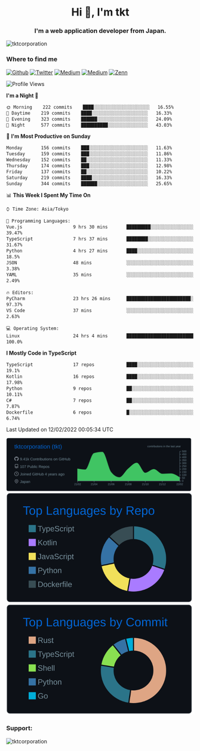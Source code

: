 <h1 align="center">Hi 👋, I'm tkt</h1>
<h3 align="center">I'm a web application developer from Japan.</h3>

<p align="left"> <img src="https://komarev.com/ghpvc/?username=tktcorporation&label=Profile%20views&color=0e75b6&style=flat" alt="tktcorporation" /> </p>

<h3>Where to find me</h3>
<p>
<a href="https://github.com/tktcorporation" target="_blank"><img alt="Github" src="https://img.shields.io/badge/GitHub-%2312100E.svg?&style=for-the-badge&logo=Github&logoColor=white" /></a>
<a href="https://twitter.com/tktcorporation" target="_blank"><img alt="Twitter" src="https://img.shields.io/badge/twitter-%231DA1F2.svg?&style=for-the-badge&logo=twitter&logoColor=white" /></a>
<a href="https://www.linkedin.com/in/tktcorporation" target="_blank"><img alt="Medium" src="https://img.shields.io/badge/linkdin-0a66c2.svg?&style=for-the-badge&logo=linkedin&logoColor=white" /></a>
<a href="https://qiita.com/tktcorporation" target="_blank"><img alt="Medium" src="https://img.shields.io/badge/qiita-55C500.svg?&style=for-the-badge&logo=qiita&logoColor=white" /></a>
<a href="https://zenn.dev/tktcorporation" target="_blank"><img alt="Zenn" src="https://img.shields.io/badge/Zenn-3EA8FF.svg?&style=for-the-badge&logo=Zenn&logoColor=white" /></a>
</p>
  
<!--START_SECTION:waka-->
![Profile Views](http://img.shields.io/badge/Profile%20Views-3-blue)

**I'm a Night 🦉** 

```text
🌞 Morning    222 commits    ████░░░░░░░░░░░░░░░░░░░░░   16.55% 
🌆 Daytime    219 commits    ████░░░░░░░░░░░░░░░░░░░░░   16.33% 
🌃 Evening    323 commits    ██████░░░░░░░░░░░░░░░░░░░   24.09% 
🌙 Night      577 commits    ██████████░░░░░░░░░░░░░░░   43.03%

```
📅 **I'm Most Productive on Sunday** 

```text
Monday       156 commits    ███░░░░░░░░░░░░░░░░░░░░░░   11.63% 
Tuesday      159 commits    ███░░░░░░░░░░░░░░░░░░░░░░   11.86% 
Wednesday    152 commits    ██░░░░░░░░░░░░░░░░░░░░░░░   11.33% 
Thursday     174 commits    ███░░░░░░░░░░░░░░░░░░░░░░   12.98% 
Friday       137 commits    ██░░░░░░░░░░░░░░░░░░░░░░░   10.22% 
Saturday     219 commits    ████░░░░░░░░░░░░░░░░░░░░░   16.33% 
Sunday       344 commits    ██████░░░░░░░░░░░░░░░░░░░   25.65%

```


📊 **This Week I Spent My Time On** 

```text
⌚︎ Time Zone: Asia/Tokyo

💬 Programming Languages: 
Vue.js                   9 hrs 30 mins       █████████░░░░░░░░░░░░░░░░   39.47% 
TypeScript               7 hrs 37 mins       ████████░░░░░░░░░░░░░░░░░   31.67% 
Python                   4 hrs 27 mins       ████░░░░░░░░░░░░░░░░░░░░░   18.5% 
JSON                     48 mins             ░░░░░░░░░░░░░░░░░░░░░░░░░   3.38% 
YAML                     35 mins             ░░░░░░░░░░░░░░░░░░░░░░░░░   2.49%

🔥 Editors: 
PyCharm                  23 hrs 26 mins      ████████████████████████░   97.37% 
VS Code                  37 mins             ░░░░░░░░░░░░░░░░░░░░░░░░░   2.63%

💻 Operating System: 
Linux                    24 hrs 4 mins       █████████████████████████   100.0%

```

**I Mostly Code in TypeScript** 

```text
TypeScript               17 repos            ████░░░░░░░░░░░░░░░░░░░░░   19.1% 
Kotlin                   16 repos            ████░░░░░░░░░░░░░░░░░░░░░   17.98% 
Python                   9 repos             ██░░░░░░░░░░░░░░░░░░░░░░░   10.11% 
C#                       7 repos             ██░░░░░░░░░░░░░░░░░░░░░░░   7.87% 
Dockerfile               6 repos             █░░░░░░░░░░░░░░░░░░░░░░░░   6.74%

```



 Last Updated on 12/02/2022 00:05:34 UTC
<!--END_SECTION:waka-->

[![](https://raw.githubusercontent.com/tktcorporation/tktcorporation/master/profile-summary-card-output/github_dark/0-profile-details.svg)](https://github.com/vn7n24fzkq/github-profile-summary-cards)
[![](https://raw.githubusercontent.com/tktcorporation/tktcorporation/master/profile-summary-card-output/github_dark/1-repos-per-language.svg)](https://github.com/vn7n24fzkq/github-profile-summary-cards) [![](https://raw.githubusercontent.com/tktcorporation/tktcorporation/master/profile-summary-card-output/github_dark/2-most-commit-language.svg)](https://github.com/vn7n24fzkq/github-profile-summary-cards)

<h3 align="left">Support:</h3>
<p><a href="https://www.buymeacoffee.com/tktcorporation"> <img align="left" src="https://cdn.buymeacoffee.com/buttons/v2/default-yellow.png" height="50" width="210" alt="tktcorporation" /></a></p><br><br>
